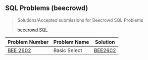 ## SQL Problems (beecrowd)

>Solutions/Accepted submissions for Beecrowd SQL Problems
>
>[beecrowd SQL](https://judge.beecrowd.com/en/problems/index/9)

| Problem Number | Problem Name | Solution |
| -------------- | ------------ | -------- |
| [BEE 2602](https://judge.beecrowd.com/en/problems/view/2602) | Basic Select | [BEE2602](https://github.com/zlucasftw/beecrowd-sql-problems/blob/main/Problems/BEE2062/BEE2062.sql) | 
